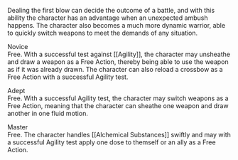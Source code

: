 Dealing the first blow can decide the outcome of a battle, and with this ability the character has an advantage when an unexpected ambush happens. The character also becomes a much more dynamic warrior, able to quickly switch weapons to meet the demands of any situation.

Novice<br>Free. With a successful test against [[Agility]], the character may unsheathe and draw a weapon as a Free Action, thereby being able to use the weapon as if it was already drawn. The character can also reload a crossbow as a Free Action with a successful Agility test.

Adept<br>Free. With a successful Agility test, the character may switch weapons as a Free Action, meaning that the character can sheathe one weapon and draw another in one fluid motion.

Master<br>Free. The character handles [[Alchemical Substances]] swiftly and may with a successful Agility test apply one dose to themself or an ally as a Free Action.